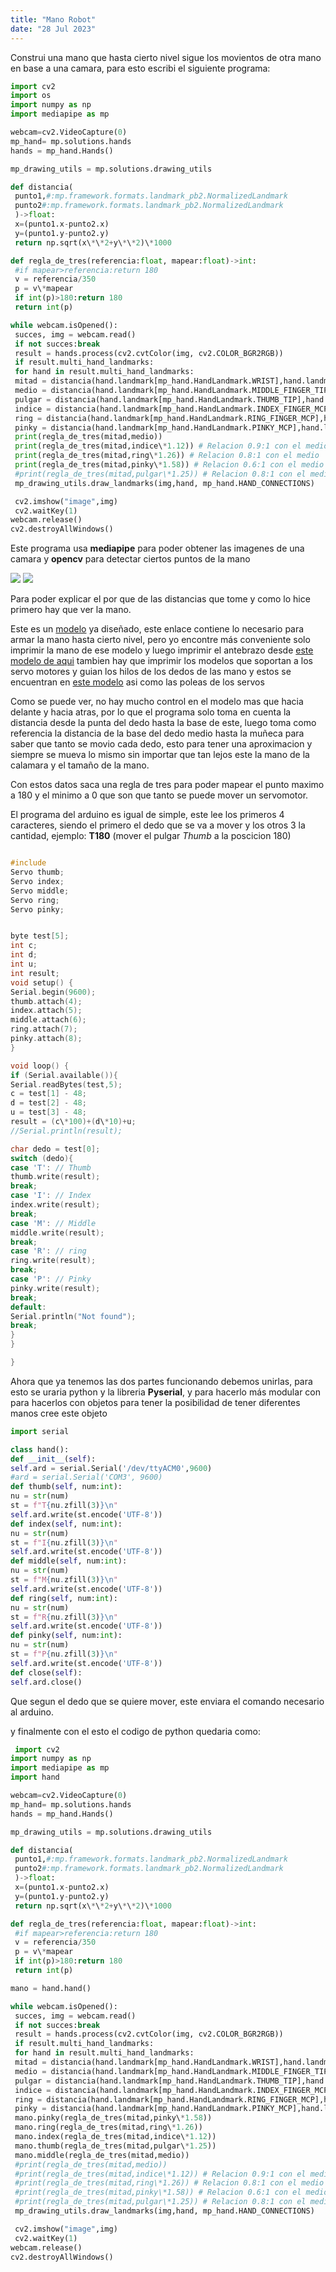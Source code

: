 ```yaml
---
title: "Mano Robot"
date: "28 Jul 2023"
---
```



 Construi una mano que hasta cierto nivel sigue los movientos de otra mano en base a una camara, para esto escribi el siguiente programa:
```py
import cv2
import os
import numpy as np
import mediapipe as mp

webcam=cv2.VideoCapture(0)
mp_hand= mp.solutions.hands
hands = mp_hand.Hands()

mp_drawing_utils = mp.solutions.drawing_utils

def distancia(
 punto1,#:mp.framework.formats.landmark_pb2.NormalizedLandmark
 punto2#:mp.framework.formats.landmark_pb2.NormalizedLandmark
 )->float:
 x=(punto1.x-punto2.x)
 y=(punto1.y-punto2.y)
 return np.sqrt(x\*\*2+y\*\*2)\*1000

def regla_de_tres(referencia:float, mapear:float)->int:
 #if mapear>referencia:return 180
 v = referencia/350
 p = v\*mapear
 if int(p)>180:return 180
 return int(p) 

while webcam.isOpened():
 succes, img = webcam.read()
 if not succes:break
 result = hands.process(cv2.cvtColor(img, cv2.COLOR_BGR2RGB))
 if result.multi_hand_landmarks:
 for hand in result.multi_hand_landmarks:
 mitad = distancia(hand.landmark[mp_hand.HandLandmark.WRIST],hand.landmark[mp_hand.HandLandmark.MIDDLE_FINGER_MCP])
 medio = distancia(hand.landmark[mp_hand.HandLandmark.MIDDLE_FINGER_TIP],hand.landmark[mp_hand.HandLandmark.MIDDLE_FINGER_MCP])
 pulgar = distancia(hand.landmark[mp_hand.HandLandmark.THUMB_TIP],hand.landmark[mp_hand.HandLandmark.THUMB_MCP])
 indice = distancia(hand.landmark[mp_hand.HandLandmark.INDEX_FINGER_MCP],hand.landmark[mp_hand.HandLandmark.INDEX_FINGER_TIP])
 ring = distancia(hand.landmark[mp_hand.HandLandmark.RING_FINGER_MCP],hand.landmark[mp_hand.HandLandmark.RING_FINGER_TIP])
 pinky = distancia(hand.landmark[mp_hand.HandLandmark.PINKY_MCP],hand.landmark[mp_hand.HandLandmark.PINKY_TIP])
 print(regla_de_tres(mitad,medio))
 print(regla_de_tres(mitad,indice\*1.12)) # Relacion 0.9:1 con el medio
 print(regla_de_tres(mitad,ring\*1.26)) # Relacion 0.8:1 con el medio
 print(regla_de_tres(mitad,pinky\*1.58)) # Relacion 0.6:1 con el medio
 #print(regla_de_tres(mitad,pulgar\*1.25)) # Relacion 0.8:1 con el medio
 mp_drawing_utils.draw_landmarks(img,hand, mp_hand.HAND_CONNECTIONS)

 cv2.imshow("image",img)
 cv2.waitKey(1)
webcam.release()
cv2.destroyAllWindows()
```
 
 Este programa usa **mediapipe** para poder obtener las imagenes de una camara y **opencv** para detectar ciertos puntos de la mano
 
![](/pro_img/manos_ejemplos.png)
![](/pro_img/puntos_mano.png)

  

 Para poder explicar el por que de las distancias que tome y como lo hice primero hay que ver la mano.
   

  

 Este es un [modelo](https://www.thingiverse.com/thing:17773) ya diseñado, este enlace contiene lo necesario para armar la mano hasta cierto nivel, pero yo encontre más conveniente solo imprimir la mano de ese modelo y luego imprimir el antebrazo desde [este modelo de aqui](https://www.thingiverse.com/thing:1927150)
 tambien hay que imprimir los modelos que soportan a los servo motores y guian los hilos de los dedos de las mano y estos se encuentran en [este modelo](https://www.thingiverse.com/thing:65274) asi como las poleas de los servos
   

  

 Como se puede ver, no hay mucho control en el modelo mas que hacia delante y hacia atras, por lo que el programa solo toma en cuenta la distancia desde la punta del dedo hasta la base de este, luego toma como referencia la distancia de la base del dedo medio hasta la muñeca para saber que tanto
 se movio cada dedo, esto para tener una aproximacion y siempre se mueva lo mismo sin importar que tan lejos este la mano de la calamara y el tamaño de la mano.

 Con estos datos saca una regla de tres para poder mapear el punto maximo a 180 y el minimo a 0 que son que tanto se puede mover un servomotor.
   

  

 El programa del arduino es igual de simple, este lee los primeros 4 caracteres, siendo el primero el dedo que se va a mover y los otros 3 la cantidad, ejemplo: **T180** (mover el pulgar *Thumb* a la poscicion 180)
 
 ```ino

 #include 
Servo thumb;
Servo index;
Servo middle;
Servo ring;
Servo pinky;


byte test[5];
int c;
int d;
int u;
int result;
void setup() {
 Serial.begin(9600);
 thumb.attach(4);
 index.attach(5);
 middle.attach(6);
 ring.attach(7);
 pinky.attach(8);
}

void loop() {
 if (Serial.available()){
 Serial.readBytes(test,5);
 c = test[1] - 48;
 d = test[2] - 48;
 u = test[3] - 48;
 result = (c\*100)+(d\*10)+u;
 //Serial.println(result);
 
 char dedo = test[0];
 switch (dedo){
 case 'T': // Thumb
 thumb.write(result);
 break;
 case 'I': // Index
 index.write(result);
 break;
 case 'M': // Middle
 middle.write(result);
 break;
 case 'R': // ring
 ring.write(result);
 break;
 case 'P': // Pinky
 pinky.write(result);
 break;
 default:
 Serial.println("Not found");
 break;
 }
 }

}
 ```
 
 Ahora que ya tenemos las dos partes funcionando debemos unirlas, para esto se uraria python y la libreria **Pyserial**, y para hacerlo más modular con para hacerlos con objetos para tener la posibilidad de tener diferentes manos cree este objeto
 
 ```py
import serial

class hand():
 def __init__(self):
 self.ard = serial.Serial('/dev/ttyACM0',9600)
 #ard = serial.Serial('COM3', 9600)
 def thumb(self, num:int):
 nu = str(num)
 st = f"T{nu.zfill(3)}\n"
 self.ard.write(st.encode('UTF-8'))
 def index(self, num:int):
 nu = str(num)
 st = f"I{nu.zfill(3)}\n"
 self.ard.write(st.encode('UTF-8'))
 def middle(self, num:int):
 nu = str(num)
 st = f"M{nu.zfill(3)}\n"
 self.ard.write(st.encode('UTF-8'))
 def ring(self, num:int):
 nu = str(num)
 st = f"R{nu.zfill(3)}\n"
 self.ard.write(st.encode('UTF-8'))
 def pinky(self, num:int):
 nu = str(num)
 st = f"P{nu.zfill(3)}\n"
 self.ard.write(st.encode('UTF-8'))
 def close(self):
 self.ard.close()
 
 ```
 Que segun el dedo que se quiere mover, este enviara el comando necesario al arduino.

 y finalmente con el esto el codigo de python quedaria como:

```py
 import cv2
import numpy as np
import mediapipe as mp
import hand

webcam=cv2.VideoCapture(0)
mp_hand= mp.solutions.hands
hands = mp_hand.Hands()

mp_drawing_utils = mp.solutions.drawing_utils

def distancia(
 punto1,#:mp.framework.formats.landmark_pb2.NormalizedLandmark
 punto2#:mp.framework.formats.landmark_pb2.NormalizedLandmark
 )->float:
 x=(punto1.x-punto2.x)
 y=(punto1.y-punto2.y)
 return np.sqrt(x\*\*2+y\*\*2)\*1000

def regla_de_tres(referencia:float, mapear:float)->int:
 #if mapear>referencia:return 180
 v = referencia/350
 p = v\*mapear
 if int(p)>180:return 180
 return int(p) 

mano = hand.hand()

while webcam.isOpened():
 succes, img = webcam.read()
 if not succes:break
 result = hands.process(cv2.cvtColor(img, cv2.COLOR_BGR2RGB))
 if result.multi_hand_landmarks:
 for hand in result.multi_hand_landmarks:
 mitad = distancia(hand.landmark[mp_hand.HandLandmark.WRIST],hand.landmark[mp_hand.HandLandmark.MIDDLE_FINGER_MCP])
 medio = distancia(hand.landmark[mp_hand.HandLandmark.MIDDLE_FINGER_TIP],hand.landmark[mp_hand.HandLandmark.MIDDLE_FINGER_MCP])
 pulgar = distancia(hand.landmark[mp_hand.HandLandmark.THUMB_TIP],hand.landmark[mp_hand.HandLandmark.THUMB_MCP])
 indice = distancia(hand.landmark[mp_hand.HandLandmark.INDEX_FINGER_MCP],hand.landmark[mp_hand.HandLandmark.INDEX_FINGER_TIP])
 ring = distancia(hand.landmark[mp_hand.HandLandmark.RING_FINGER_MCP],hand.landmark[mp_hand.HandLandmark.RING_FINGER_TIP])
 pinky = distancia(hand.landmark[mp_hand.HandLandmark.PINKY_MCP],hand.landmark[mp_hand.HandLandmark.PINKY_TIP])
 mano.pinky(regla_de_tres(mitad,pinky\*1.58))
 mano.ring(regla_de_tres(mitad,ring\*1.26))
 mano.index(regla_de_tres(mitad,indice\*1.12))
 mano.thumb(regla_de_tres(mitad,pulgar\*1.25))
 mano.middle(regla_de_tres(mitad,medio))
 #print(regla_de_tres(mitad,medio))
 #print(regla_de_tres(mitad,indice\*1.12)) # Relacion 0.9:1 con el medio
 #print(regla_de_tres(mitad,ring\*1.26)) # Relacion 0.8:1 con el medio
 #print(regla_de_tres(mitad,pinky\*1.58)) # Relacion 0.6:1 con el medio
 #print(regla_de_tres(mitad,pulgar\*1.25)) # Relacion 0.8:1 con el medio
 mp_drawing_utils.draw_landmarks(img,hand, mp_hand.HAND_CONNECTIONS)

 cv2.imshow("image",img)
 cv2.waitKey(1)
webcam.release()
cv2.destroyAllWindows()
 
``` 



